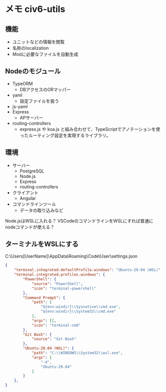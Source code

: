 # メモ civ6-utils

## 機能

- ユニットなどの情報を閲覧
- 名称のlocalization
- Modに必要なファイルを自動生成

## Nodeのモジュール

- TypeORM
  - DBアクセスのORマッパー
- yaml
  - 設定ファイルを扱う
- js-yaml
- Express
  - APサーバー
- routing-controllers
  - express.js や koa.js と組み合わせて、TypeScriptでアノテーションを使ったルーティング設定を実現するライブラリ。

## 環境

- サーバー
  - PostgreSQL
  - Node.js
  - Express
  - routing-controllers
- クライアント
  - Angular
- コマンドラインツール
  - データの取り込みなど

Node.jsはWSLに入れる？
VSCodeのコマンドラインをWSLにすれば普通にnodeコマンドが使える？

## ターミナルをWSLにする

C:\Users\[UserName]\AppData\Roaming\Code\User\settings.json

```json
{
    "terminal.integrated.defaultProfile.windows": "Ubuntu-20.04 (WSL)",
    "terminal.integrated.profiles.windows": {
        "PowerShell": {
            "source": "PowerShell",
            "icon": "terminal-powershell"
        },
        "Command Prompt": {
            "path": [
                "${env:windir}\\Sysnative\\cmd.exe",
                "${env:windir}\\System32\\cmd.exe"
            ],
            "args": [],
            "icon": "terminal-cmd"
        },
        "Git Bash": {
            "source": "Git Bash"
        },
        "Ubuntu-20.04 (WSL)": {
            "path": "C:\\WINDOWS\\System32\\wsl.exe",
            "args": [
                "-d",
                "Ubuntu-20.04"
            ]
        }
    },
}
```
